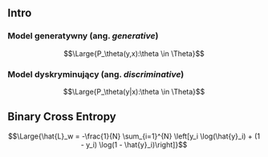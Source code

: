 ## Intro

### Model generatywny (ang. *generative*)
$$\Large{P_\theta(y,x):\theta \in \Theta}$$
### Model dyskryminujący (ang. *discriminative*)
$$\Large{P_\theta(y|x):\theta \in \Theta}$$

## Binary Cross Entropy
$$\Large{\hat{L}_w = -\frac{1}{N} \sum_{i=1}^{N} \left[y_i \log(\hat{y}_i) + (1 - y_i) \log(1 - \hat{y}_i)\right]}$$
